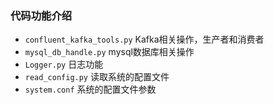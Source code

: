 ###  代码功能介绍
* `confluent_kafka_tools.py` Kafka相关操作，生产者和消费者
* `mysql_db_handle.py`  mysql数据库相关操作
* `Logger.py` 日志功能
* `read_config.py` 读取系统的配置文件
* `system.conf` 系统的配置文件参数